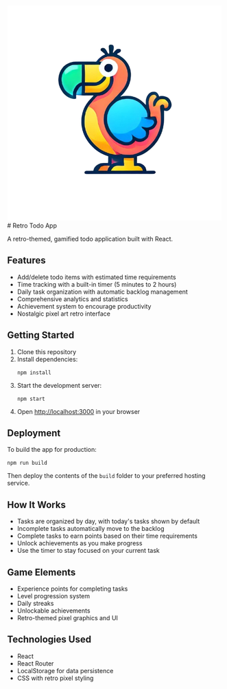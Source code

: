 <img src="dodo.png" alt="DODO" width="500"/>
# Retro Todo App

A retro-themed, gamified todo application built with React.

## Features

- Add/delete todo items with estimated time requirements
- Time tracking with a built-in timer (5 minutes to 2 hours)
- Daily task organization with automatic backlog management
- Comprehensive analytics and statistics
- Achievement system to encourage productivity
- Nostalgic pixel art retro interface

## Getting Started

1. Clone this repository
2. Install dependencies:
   ```
   npm install
   ```
3. Start the development server:
   ```
   npm start
   ```
4. Open [http://localhost:3000](http://localhost:3000) in your browser

## Deployment

To build the app for production:

```
npm run build
```

Then deploy the contents of the `build` folder to your preferred hosting service.

## How It Works

- Tasks are organized by day, with today's tasks shown by default
- Incomplete tasks automatically move to the backlog
- Complete tasks to earn points based on their time requirements
- Unlock achievements as you make progress
- Use the timer to stay focused on your current task

## Game Elements

- Experience points for completing tasks
- Level progression system
- Daily streaks
- Unlockable achievements
- Retro-themed pixel graphics and UI

## Technologies Used

- React
- React Router
- LocalStorage for data persistence
- CSS with retro pixel styling